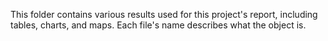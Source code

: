 This folder contains various results used for this project's report, including tables, charts, and maps.   Each file's name describes what the object is. 
